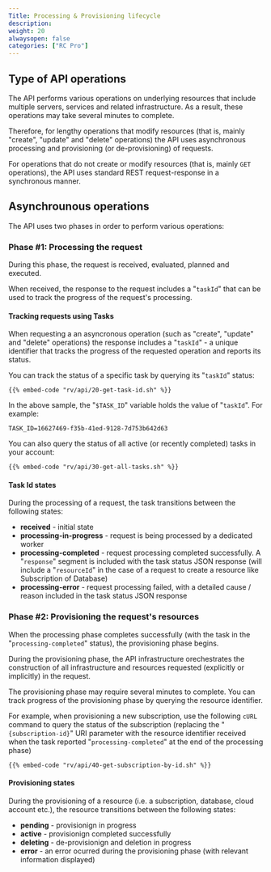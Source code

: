 ```yaml
---
Title: Processing & Provisioning lifecycle
description: 
weight: 20
alwaysopen: false
categories: ["RC Pro"]
---
```


## Type of API operations

The API performs various operations on underlying resources that include multiple servers, services and related infrastructure. As a result, these operations may take several minutes to complete. 

Therefore, for lengthy operations that modify resources (that is, mainly "create", "update" and "delete" operations) the API uses asynchronous processing and provisioning (or de-provisioning) of requests. 

For operations that do not create or modify resources (that is, mainly `GET` operations), the API uses standard REST request-response in a synchronous manner.

## Asynchrounous operations

The API uses two phases in order to perform various operations:

### Phase #1: Processing the request

During this phase, the request is received, evaluated, planned and executed.

When received, the response to the request includes a "`taskId`" that can be used to track the progress of the request's processing.

#### Tracking requests using Tasks

When requesting a an asyncronous operation (such as "create", "update" and "delete" operations) the response includes a "`taskId`" - a unique identifier that tracks the progress of the requested operation and reports its status.

You can track the status of a specific task by querying its "`taskId`" status:

```shell
{{% embed-code "rv/api/20-get-task-id.sh" %}}
```

In the above sample, the "`$TASK_ID`" variable holds the value of "`taskId`". For example:

```shell
TASK_ID=16627469-f35b-41ed-9128-7d753b642d63
```

You can also query the status of all active (or recently completed) tasks in your account:

```shell
{{% embed-code "rv/api/30-get-all-tasks.sh" %}}
```

#### Task Id states

During the processing of a request, the task transitions between the following states:

* **received** - initial state
* **processing-in-progress** - request is being processed by a dedicated worker 
* **processing-completed** - request processing completed successfully. A "`response`" segment is included with the task status JSON response (will include a "`resourceId`" in the case of a request to create a resource like Subscription of Database)
* **processing-error** - request processing failed, with a detailed cause / reason included in the task status JSON response


### Phase #2: Provisioning the request's resources

When the processing phase completes successfully (with the task in the "`processing-completed`" status), the provisioning phase begins.

During the provisioning phase, the API infrastructure orechestrates the construction of all infrastructure and resources requested (explicitly or implicitly) in the request.

The provisioning phase may require several minutes to complete. You can track progress of the provisioning phase by querying the resource identifier.

For example, when provisioning a new subscription, use the following `cURL` command to query the status of the subscription (replacing the "`{subscription-id}`" URI parameter with the resource identifier received when the task reported "`processing-completed`" at the end of the processing phase)

```shell
{{% embed-code "rv/api/40-get-subscription-by-id.sh" %}}
```

#### Provisioning states

During the provisioning of a resource (i.e. a subscription, database, cloud account etc.), the resource transitions between the following states:

* **pending** - provisionign in progress
* **active** - provisionign completed successfully
* **deleting** - de-provisionign and deletion in progress
* **error** - an error ocurred during the provisioning phase (with relevant information displayed)

